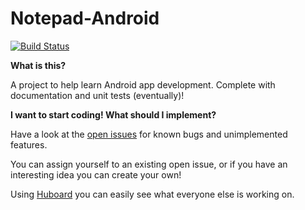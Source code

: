 Notepad-Android
===============

[![Build Status](https://travis-ci.org/elmundio87/Notepad-Android.png?branch=master)](https://travis-ci.org/elmundio87/Notepad-Android)


__What is this?__

A project to help learn Android app development. Complete with documentation and unit tests (eventually)!


__I want to start coding! What should I implement?__

Have a look at the [open issues](https://github.com/elmundio87/Notepad-Android/issues?state=open) for known bugs and unimplemented features. 

You can assign yourself to an existing open issue, or if you have an interesting idea you can create your own!

Using [Huboard](https://huboard.com/elmundio87/Notepad-Android) you can easily see what everyone else is working on.
